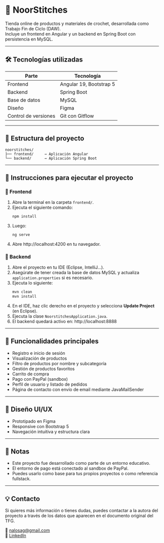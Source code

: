 # 🧶 NoorStitches

Tienda online de productos y materiales de crochet, desarrollada como Trabajo Fin de Ciclo (DAW).  
Incluye un frontend en Angular y un backend en Spring Boot con persistencia en MySQL.

---

## 🛠️ Tecnologías utilizadas

| Parte        | Tecnología         |
|--------------|--------------------|
| Frontend     | Angular 19, Bootstrap 5 |
| Backend      | Spring Boot        |
| Base de datos| MySQL              |
| Diseño       | Figma              |
| Control de versiones | Git con Gitflow |

---

## 📁 Estructura del proyecto

```
noorstitches/
├── frontend/     → Aplicación Angular
└── backend/      → Aplicación Spring Boot
```

---

## 🚀 Instrucciones para ejecutar el proyecto

### 🔹 Frontend

1. Abre la terminal en la carpeta `frontend/`.
2. Ejecuta el siguiente comando:
   ```bash
   npm install
   ```
3. Luego:
   ```bash
   ng serve
   ```
4. Abre http://localhost:4200 en tu navegador.

### 🔹 Backend

1. Abre el proyecto en tu IDE (Eclipse, IntelliJ...).
2. Asegúrate de tener creada la base de datos MySQL y actualiza `application.properties` si es necesario.
3. Ejecuta lo siguiente:
   ```bash
   mvn clean
   mvn install
   ```
4. En el IDE, haz clic derecho en el proyecto y selecciona **Update Project** (en Eclipse).
5. Ejecuta la clase `NoorstitchesApplication.java`.
6. El backend quedará activo en: http://localhost:8888

---

## 🧪 Funcionalidades principales

- Registro e inicio de sesión
- Visualización de productos
- Filtro de productos por nombre y subcategoría
- Gestión de productos favoritos
- Carrito de compra
- Pago con PayPal (sandbox)
- Perfil de usuario y listado de pedidos
- Página de contacto con envío de email mediante JavaMailSender

---

## 🎨 Diseño UI/UX

- Prototipado en Figma
- Responsive con Bootstrap 5
- Navegación intuitiva y estructura clara

---

## 📌 Notas

- Este proyecto fue desarrollado como parte de un entorno educativo.
- El entorno de pago está conectado al sandbox de PayPal.
- Puedes usarlo como base para tus propios proyectos o como referencia fullstack.

---

## 💡 Contacto

Si quieres más información o tienes dudas, puedes contactar a la autora del proyecto a través de los datos que aparecen en el documento original del TFG.

📧 nalosag@gmail.com  
🔗 [LinkedIn](https://www.linkedin.com/in/noor-aloune-sagouma-113b44369/)
